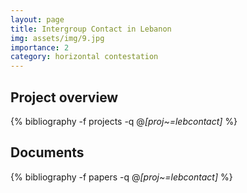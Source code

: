 ```yaml
---
layout: page
title: Intergroup Contact in Lebanon
img: assets/img/9.jpg
importance: 2
category: horizontal contestation
---
```


## Project overview

<div class="publications">

  {% bibliography -f projects -q @*[proj~=lebcontact]* %}

</div>

## Documents

<div class="publications">

  {% bibliography -f papers -q @*[proj~=lebcontact]* %}

</div>
